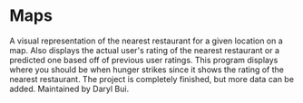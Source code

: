 # Maps
A visual representation of the nearest restaurant for a given location on a map. Also displays the actual user's rating of the nearest restaurant or a predicted one based off of previous user ratings. This program displays where you should be when hunger strikes since it shows the rating of the nearest restaurant. The project is completely finished, but more data can be added. Maintained by Daryl Bui.
